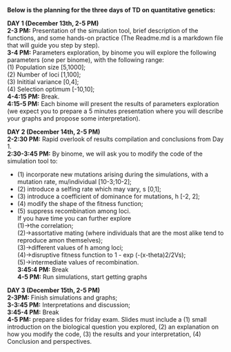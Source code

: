 **Below is the planning for the three days of TD on quantitative genetics:**    

**DAY 1 (December 13th, 2-5 PM)**  
**2-3 PM:** Presentation of the simulation tool, brief description of the functions, and some hands-on practice (The Readme.md is a markdown file that will guide you step by step).   
**3-4 PM:** Parameters exploration, by binome you will explore the following parameters (one per binome), with the following range:  
(1) Population size [5,1000];  
(2) Number of loci [1,100];  
(3) Inititial variance [0,4];  
(4) Selection optimum [-10,10];  
**4-4:15 PM:** Break.  
**4:15-5 PM:** Each binome will present the results of parameters exploration (we expect you to prepare a 5 minutes presentation where you will describe your graphs and propose some interpretation).   

**DAY 2 (December 14th, 2-5 PM)**  
**2-2:30 PM:** Rapid overlook of results compilation and conclusions from Day 1.  
**2:30-3:45 PM:** By binome, we will ask you to modify the code of the simulation tool to:  
- (1) incorporate new mutations arising during the simulations, with a mutation rate, mu/individual [10-3;10-2];  
- (2) introduce a selfing rate which may vary, s [0,1];  
- (3) introduce a coefficient of dominance for mutations, h [-2, 2];  
- (4) modify the shape of the fitness function;  
- (5) suppress recombination among loci.  
If you have time you can further explore   
(1)->the correlation;   
(2)->assortative mating (where individuals that are the most alike tend to reproduce amon themselves);  
(3)->different values of h among loci;  
(4)->disruptive fitness function to 1 - exp (-(x-theta)2/2Vs);  
(5)->intermediate values of recombination.  
**3:45:4 PM:** Break  
**4-5 PM:** Run simulations, start getting graphs  

**DAY 3 (December 15th, 2-5 PM)**  
**2-3PM:** Finish simulations and graphs;  
**3-3:45 PM:** Interpretations and discussion;  
**3:45-4 PM:** Break  
**4-5 PM:** prepare slides for friday exam. Slides must include a (1) small introduction on the biological question you explored, (2) an explanation on how you modify the code, (3) the results and your interpretation, (4) Conclusion and perspectives.  
